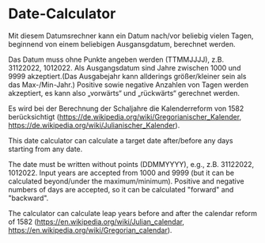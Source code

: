 # Date-Calculator

Mit diesem Datumsrechner kann ein Datum nach/vor beliebig vielen Tagen, beginnend von einem beliebigen Ausgansgdatum, berechnet werden.

Das Datum muss ohne Punkte angeben werden (TTMMJJJJ), z.B. 31122022, 1012022.
Als Ausgangsdatum sind Jahre zwischen 1000 und 9999 akzeptiert.(Das Ausgabejahr kann allderings größer/kleiner sein als das Max-/Min-Jahr.)
Positive sowie negative Anzahlen von Tagen werden akzeptiert, es kann also „vorwärts“ und „rückwärts“ gerechnet werden.

Es wird bei der Berechnung der Schaljahre die Kalenderreform von 1582 berücksichtigt (https://de.wikipedia.org/wiki/Gregorianischer_Kalender, https://de.wikipedia.org/wiki/Julianischer_Kalender).

This date calculator can calculate a target date after/before any days starting from any date.

The date must be written without points (DDMMYYYY), e.g., z.B. 31122022, 1012022.
Input years are accepted from 1000 and 9999 (but it can be calculated beyond/under the maximum/minimum).
Positive and negative numbers of days are accepted, so it can be calculated "forward" and "backward".

The calculator can calculate leap years before and after the calendar reform of 1582 (https://en.wikipedia.org/wiki/Julian_calendar, https://en.wikipedia.org/wiki/Gregorian_calendar).
